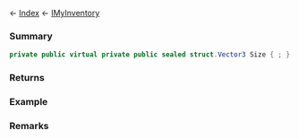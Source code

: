 ← [Index](Api-Index) ← [IMyInventory](VRage.Game.ModAPI.Ingame.IMyInventory)

### Summary

```csharp
private public virtual private public sealed struct.Vector3 Size { ; }
```

### Returns

### Example

### Remarks

